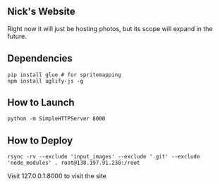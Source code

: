 ## Nick's Website

Right now it will just be hosting photos, but its scope will expand in the future.

## Dependencies
```
pip install glue # for spritemapping
npm install uglify-js -g
```


## How to Launch
```
python -m SimpleHTTPServer 8000
```

## How to Deploy
```
rsync -rv --exclude 'input_images' --exclude '.git' --exclude 'node_modules' . root@138.197.91.238:/root
```

Visit 127.0.0.1:8000 to visit the site
